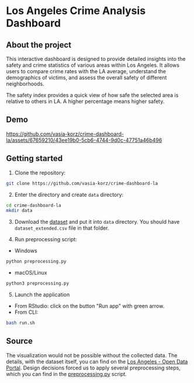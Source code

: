 # Los Angeles Crime Analysis Dashboard
## About the project
This interactive dashboard is designed to provide detailed insights into the safety and crime statistics of various areas within Los Angeles. It allows users to compare crime rates with the LA average, understand the demographics of victims, and assess the overall safety of different neighborhoods.


The safety index provides a quick view of how safe the selected area is relative to others in LA. A higher percentage means higher safety.

## Demo
https://github.com/vasia-korz/crime-dashboard-la/assets/67659210/43ee19b0-5cb6-4744-9d0c-47751a46b496






## Getting started
1. Clone the repository:
```sh
git clone https://github.com/vasia-korz/crime-dashboard-la
```

2. Enter the directory and create `data` directory:
```sh
cd crime-dashboard-la
mkdir data
```
3. Download the [dataset](https://data.lacity.org/Public-Safety/Crime-Data-from-2020-to-Present/2nrs-mtv8/about_data) and put it into `data` directory. You should have `dataset_extended.csv` file in that folder.

4. Run preprocessing script:
- Windows
```sh
python preprocessing.py
```
- macOS/Linux
```sh
python3 preprocessing.py
```

5. Launch the application
- From RStudio: click on the button "Run app" with green arrow.
- From CLI:
```sh
bash run.sh
```



## Source
The visualization would not be possible without the collected data. The details, with the dataset itself, you can find on the [Los Angeles - Open Data Portal](https://data.lacity.org/Public-Safety/Crime-Data-from-2020-to-Present/2nrs-mtv8/about_data). Design decisions forced us to apply several preprocessing steps, which you can find in the [preprocessing.py](preprocessing.py) script.
